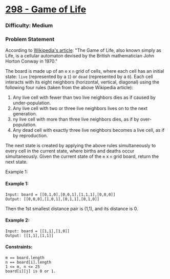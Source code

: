 # [298 - Game of Life](https://leetcode.com/problems/game-of-life)
### Difficulty: Medium

### Problem Statement

According to [Wikipedia's article](https://en.wikipedia.org/wiki/Conway%27s_Game_of_Life): "The Game of Life, also known simply as Life, is a cellular automaton devised by the British mathematician John Horton Conway in 1970."

The board is made up of an `m` x `n` grid of cells, where each cell has an initial state: `live` (represented by a `1`) or `dead` (represented by a `0`). Each cell interacts with its eight neighbors (horizontal, vertical, diagonal) using the following four rules (taken from the above Wikipedia article):

1. Any live cell with fewer than two live neighbors dies as if caused by under-population.
2. Any live cell with two or three live neighbors lives on to the next generation.
3. ny live cell with more than three live neighbors dies, as if by over-population.
4. Any dead cell with exactly three live neighbors becomes a live cell, as if by reproduction.

The next state is created by applying the above rules simultaneously to every cell in the current state, where births and deaths occur simultaneously. Given the current state of the `m` x `n` grid board, return the next state.


Example 1:

#### Example 1:
```
Input: board = [[0,1,0],[0,0,1],[1,1,1],[0,0,0]]
Output: [[0,0,0],[1,0,1],[0,1,1],[0,1,0]]
```
Then the 1st smallest distance pair is (1,1), and its distance is 0.
#### Example 2:
```
Input: board = [[1,1],[1,0]]
Output: [[1,1],[1,1]]
```

#### Constraints:
```
m == board.length
n == board[i].length
1 <= m, n <= 25
board[i][j] is 0 or 1.
```
